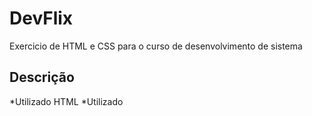 # DevFlix
Exercicio de HTML e CSS para o curso de desenvolvimento de sistema
## Descrição
*Utilizado HTML
*Utilizado
